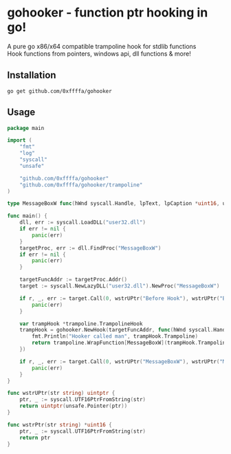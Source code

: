 # gohooker - function ptr hooking in go!

A pure go x86/x64 compatible trampoline hook for stdlib functions\
Hook functions from pointers, windows api, dll functions & more!

## Installation

`go get github.com/0xffffa/gohooker`

## Usage

```go
package main

import (
	"fmt"
	"log"
	"syscall"
	"unsafe"

	"github.com/0xffffa/gohooker"
	"github.com/0xffffa/gohooker/trampoline"
)

type MessageBoxW func(hWnd syscall.Handle, lpText, lpCaption *uint16, uType uint) int

func main() {
	dll, err := syscall.LoadDLL("user32.dll")
	if err != nil {
		panic(err)
	}
	targetProc, err := dll.FindProc("MessageBoxW")
	if err != nil {
		panic(err)
	}

	targetFuncAddr := targetProc.Addr()
	target := syscall.NewLazyDLL("user32.dll").NewProc("MessageBoxW")

	if r, _, err := target.Call(0, wstrUPtr("Before Hook"), wstrUPtr("Before Hook"), 0); r == 0 && err != nil {
		panic(err)
	}

	var trampHook *trampoline.TrampolineHook
	trampHook = gohooker.NewHook(targetFuncAddr, func(hWnd syscall.Handle, lpText, lpCaption *uint16, uType uint) int {
		fmt.Println("Hooker called man", trampHook.Trampoline)
		return trampoline.WrapFunction[MessageBoxW](trampHook.Trampoline).(MessageBoxW)(hWnd, wstrPtr("Yep this the hooked body with MY function"), wstrPtr("And this is the Title"), uType)
	})

	if r, _, err := target.Call(0, wstrUPtr("MessageBoxW"), wstrUPtr("MessageBoxW"), 0); r == 0 && err != nil {
		panic(err)
	}
}

func wstrUPtr(str string) uintptr {
	ptr, _ := syscall.UTF16PtrFromString(str)
	return uintptr(unsafe.Pointer(ptr))
}

func wstrPtr(str string) *uint16 {
	ptr, _ := syscall.UTF16PtrFromString(str)
	return ptr
}
```
